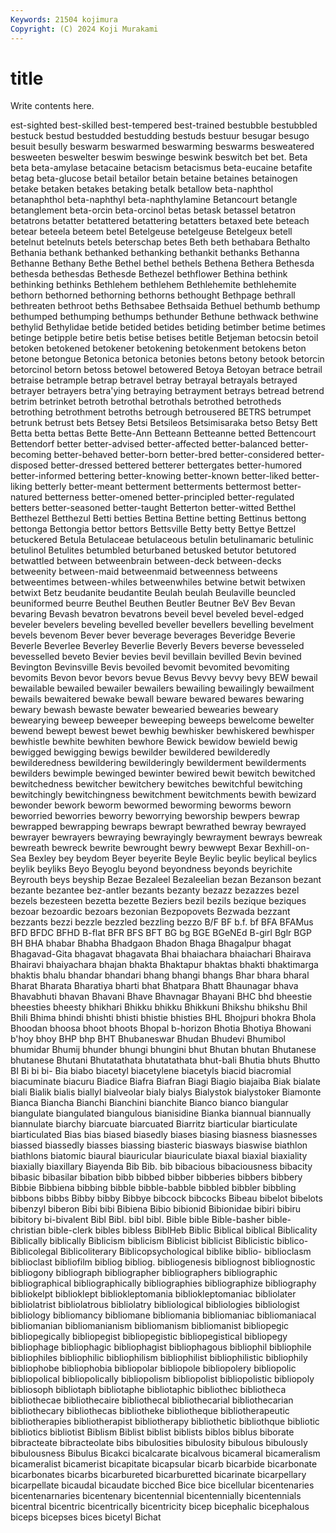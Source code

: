 ```yaml
---
Keywords: 21504 kojimura
Copyright: (C) 2024 Koji Murakami
---
```


# title

Write contents here.



est-sighted best-skilled best-tempered best-trained bestubble bestubbled bestuck bestud
bestudded bestudding bestuds bestuur besugar besugo besuit besully beswarm beswarmed
beswarming beswarms besweatered besweeten beswelter beswim beswinge beswink beswitch bet
bet. Beta beta beta-amylase betacaine betacism betacismus beta-eucaine betafite betag
beta-glucose betail betailor betain betaine betaines betainogen betake betaken betakes
betaking betalk betallow beta-naphthol betanaphthol beta-naphthyl beta-naphthylamine Betancourt betangle betanglement
beta-orcin beta-orcinol betas betask betassel betatron betatrons betatter betattered betattering
betatters betaxed bete beteach betear beteela beteem betel Betelgeuse betelgeuse
Betelgeux betell betelnut betelnuts betels beterschap betes Beth beth bethabara
Bethalto Bethania bethank bethanked bethanking bethankit bethanks Bethanna Bethanne Bethany
Bethe Bethel bethel bethels Bethena Bethera Bethesda bethesda bethesdas Bethesde
Bethezel bethflower Bethina bethink bethinking bethinks Bethlehem bethlehem Bethlehemite bethlehemite
bethorn bethorned bethorning bethorns bethought Bethpage bethrall bethreaten bethroot beths
Bethsabee Bethsaida Bethuel bethumb bethump bethumped bethumping bethumps bethunder Bethune
bethwack bethwine bethylid Bethylidae betide betided betides betiding betimber betime
betimes betinge betipple betire betis betise betises betitle Betjeman betocsin
betoil betoken betokened betokener betokening betokenment betokens beton betone betongue
Betonica betonica betonies betons betony betook betorcin betorcinol betorn betoss
betowel betowered Betoya Betoyan betrace betrail betraise betrample betrap betravel
betray betrayal betrayals betrayed betrayer betrayers betra'ying betraying betrayment betrays
betread betrend betrim betrinket betroth betrothal betrothals betrothed betrotheds betrothing
betrothment betroths betrough betrousered BETRS betrumpet betrunk betrust bets Betsey
Betsi Betsileos Betsimisaraka betso Betsy Bett Betta betta bettas Bette
Bette-Ann Betteann Betteanne betted Bettencourt Bettendorf better better-advised better-affected better-balanced
better-becoming better-behaved better-born better-bred better-considered better-disposed better-dressed bettered betterer bettergates
better-humored better-informed bettering better-knowing better-known better-liked better-liking betterly better-meant betterment
betterments bettermost better-natured betterness better-omened better-principled better-regulated betters better-seasoned better-taught
Betterton better-witted Betthel Betthezel Betthezul Betti betties Bettina Bettine betting
Bettinus bettong bettonga Bettongia bettor bettors Bettsville Betty betty Bettye
Bettzel betuckered Betula Betulaceae betulaceous betulin betulinamaric betulinic betulinol Betulites
betumbled beturbaned betusked betutor betutored betwattled between betweenbrain between-deck between-decks
betweenity between-maid betweenmaid betweenness betweens betweentimes between-whiles betweenwhiles betwine betwit
betwixen betwixt Betz beudanite beudantite Beulah beulah Beulaville beuncled beuniformed
beurre Beuthel Beuthen Beutler Beutner BeV Bev Bevan bevaring Bevash
bevatron bevatrons beveil bevel beveled bevel-edged beveler bevelers beveling bevelled
beveller bevellers bevelling bevelment bevels bevenom Bever bever beverage beverages
Beveridge Beverie Beverle Beverlee Beverley Beverlie Beverly Bevers beverse bevesseled
bevesselled beveto Bevier bevies bevil bevillain bevilled Bevin bevined Bevington
Bevinsville Bevis bevoiled bevomit bevomited bevomiting bevomits Bevon bevor bevors
bevue Bevus Bevvy bevvy bevy BEW bewail bewailable bewailed bewailer
bewailers bewailing bewailingly bewailment bewails bewaitered bewake bewall beware bewared
bewares bewaring bewary bewash bewaste bewater bewearied bewearies beweary bewearying
beweep beweeper beweeping beweeps bewelcome bewelter bewend bewept bewest bewet
bewhig bewhisker bewhiskered bewhisper bewhistle bewhite bewhiten bewhore Bewick bewidow
bewield bewig bewigged bewigging bewigs bewilder bewildered bewilderedly bewilderedness bewildering
bewilderingly bewilderment bewilderments bewilders bewimple bewinged bewinter bewired bewit bewitch
bewitched bewitchedness bewitcher bewitchery bewitches bewitchful bewitching bewitchingly bewitchingness bewitchment
bewitchments bewith bewizard bewonder bework beworm bewormed beworming beworms beworn
beworried beworries beworry beworrying beworship bewpers bewrap bewrapped bewrapping bewraps
bewrapt bewrathed bewray bewrayed bewrayer bewrayers bewraying bewrayingly bewrayment bewrays
bewreak bewreath bewreck bewrite bewrought bewry bewwept Bexar Bexhill-on-Sea Bexley
bey beydom Beyer beyerite Beyle Beylic beylic beylical beylics beylik
beyliks Beyo Beyoglu beyond beyondness beyonds beyrichite Beyrouth beys beyship
Bezae Bezaleel Bezaleelian bezan Bezanson bezant bezante bezantee bez-antler bezants
bezanty bezazz bezazzes bezel bezels bezesteen bezetta bezette Beziers bezil
bezils bezique beziques bezoar bezoardic bezoars bezonian Bezpopovets Bezwada bezzant
bezzants bezzi bezzle bezzled bezzling bezzo B/F BF b.f. bf
BFA BFAMus BFD BFDC BFHD B-flat BFR BFS BFT BG
bg BGE BGeNEd B-girl Bglr BGP BH BHA bhabar Bhabha
Bhadgaon Bhadon Bhaga Bhagalpur bhagat Bhagavad-Gita bhagavat bhagavata Bhai bhaiachara
bhaiachari Bhairava Bhairavi bhaiyachara bhajan bhakta Bhaktapur bhaktas bhakti bhaktimarga
bhaktis bhalu bhandar bhandari bhang bhangi bhangs Bhar bhara bharal
Bharat Bharata Bharatiya bharti bhat Bhatpara Bhatt Bhaunagar bhava Bhavabhuti
bhavan Bhavani Bhave Bhavnagar Bhayani BHC bhd bheestie bheesties bheesty
bhikhari Bhikku bhikku Bhikkuni Bhikshu bhikshu Bhil Bhili Bhima bhindi
bhishti bhisti bhistie bhisties BHL Bhojpuri bhokra Bhola Bhoodan bhoosa
bhoot bhoots Bhopal b-horizon Bhotia Bhotiya Bhowani b'hoy bhoy BHP
bhp BHT Bhubaneswar Bhudan Bhudevi Bhumibol bhumidar Bhumij bhunder bhungi
bhungini bhut Bhutan bhutan Bhutanese bhutanese Bhutani Bhutatathata bhutatathata bhut-bali
Bhutia bhuts Bhutto BI Bi bi bi- Bia biabo biacetyl
biacetylene biacetyls biacid biacromial biacuminate biacuru Biadice Biafra Biafran Biagi
Biagio biajaiba Biak bialate biali Bialik bialis biallyl bialveolar bialy
bialys Bialystok bialystoker Biamonte Bianca Biancha Bianchi Bianchini bianchite Bianco
bianco biangular biangulate biangulated biangulous bianisidine Bianka biannual biannually biannulate
biarchy biarcuate biarcuated Biarritz biarticular biarticulate biarticulated Bias bias biased
biasedly biases biasing biasness biasnesses biassed biassedly biasses biassing biasteric
biasways biaswise biathlon biathlons biatomic biaural biauricular biauriculate biaxal biaxial
biaxiality biaxially biaxillary Biayenda Bib Bib. bib bibacious bibaciousness bibacity
bibasic bibasilar bibation bibb bibbed bibber bibberies bibbers bibbery Bibbie
Bibbiena bibbing bibble bibble-babble bibbled bibbler bibbling bibbons bibbs Bibby
bibby Bibbye bibcock bibcocks Bibeau bibelot bibelots bibenzyl biberon Bibi
bibi Bibiena Bibio bibionid Bibionidae bibiri bibiru bibitory bi-bivalent Bibl
Bibl. bibl bibl. Bible bible Bible-basher bible-christian bible-clerk bibles bibless
BiblHeb Biblic Biblical biblical Biblicality Biblically biblically Biblicism biblicism Biblicist
biblicist Biblicistic biblico- Biblicolegal Biblicoliterary Biblicopsychological biblike biblio- biblioclasm biblioclast
bibliofilm bibliog bibliog. bibliogenesis bibliognost bibliognostic bibliogony bibliograph bibliographer bibliographers
bibliographic bibliographical bibliographically bibliographies bibliographize bibliography bibliokelpt biblioklept bibliokleptomania bibliokleptomaniac
bibliolater bibliolatrist bibliolatrous bibliolatry bibliological bibliologies bibliologist bibliology bibliomancy bibliomane
bibliomania bibliomaniac bibliomaniacal bibliomanian bibliomanianism bibliomanism bibliomanist bibliopegic bibliopegically bibliopegist
bibliopegistic bibliopegistical bibliopegy bibliophage bibliophagic bibliophagist bibliophagous bibliophil bibliophile bibliophiles
bibliophilic bibliophilism bibliophilist bibliophilistic bibliophily bibliophobe bibliophobia bibliopolar bibliopole bibliopolery
bibliopolic bibliopolical bibliopolically bibliopolism bibliopolist bibliopolistic bibliopoly bibliosoph bibliotaph bibliotaphe
bibliotaphic bibliothec bibliotheca bibliothecae bibliothecaire bibliothecal bibliothecarial bibliothecarian bibliothecary bibliothecas
bibliotheke bibliotheque bibliotherapeutic bibliotherapies bibliotherapist bibliotherapy bibliothetic bibliothque bibliotic bibliotics
bibliotist Biblism Biblist biblist biblists biblos biblus biborate bibracteate bibracteolate
bibs bibulosities bibulosity bibulous bibulously bibulousness Bibulus Bicakci bicalcarate bicalvous
bicameral bicameralism bicameralist bicamerist bicapitate bicapsular bicarb bicarbide bicarbonate bicarbonates
bicarbs bicarbureted bicarburetted bicarinate bicarpellary bicarpellate bicaudal bicaudate bicched Bice
bice bicellular bicentenaries bicentenarnaries bicentenary bicentennial bicentennially bicentennials bicentral bicentric
bicentrically bicentricity bicep bicephalic bicephalous biceps bicepses bices bicetyl Bichat
